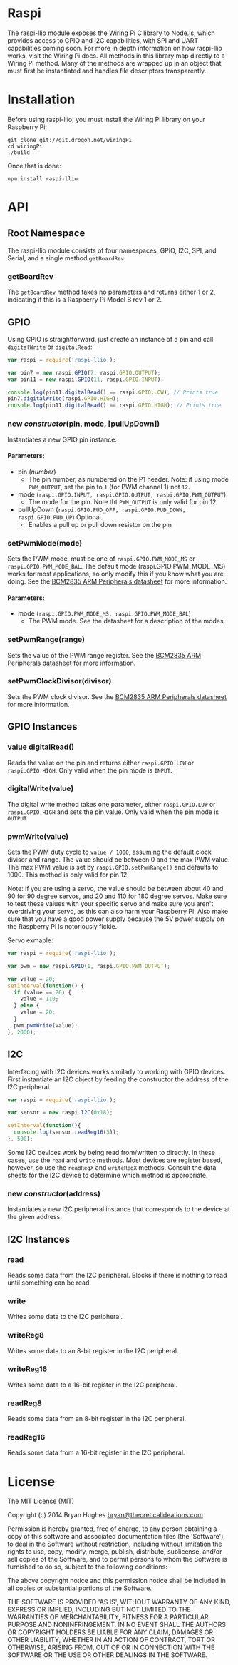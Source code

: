 Raspi
=====

The raspi-llio module exposes the [Wiring Pi](http://wiringpi.com/) C library to Node.js, which provides access to GPIO and
I2C capabilities, with SPI and UART capabilities coming soon. For more in depth information on how raspi-llio works, visit the Wiring Pi docs. All
methods in this library map directly to a Wiring Pi method. Many of the methods are wrapped up in an object that must
first be instantiated and handles file descriptors transparently.

# Installation

Before using raspi-llio, you must install the Wiring Pi library on your Raspberry Pi:

```
git clone git://git.drogon.net/wiringPi
cd wiringPi
./build
```

Once that is done:

```
npm install raspi-llio
```

# API

## Root Namespace

The raspi-llio module consists of four namespaces, GPIO, I2C, SPI, and Serial, and a single method ```getBoardRev```:

### getBoardRev

The ```getBoardRev``` method takes no parameters and returns either 1 or 2, indicating if this is a Raspberry Pi Model B
rev 1 or 2.

## GPIO

Using GPIO is straightforward, just create an instance of a pin and call ```digitalWrite``` or ```digitalRead```:

```javascript
var raspi = require('raspi-llio');

var pin7 = new raspi.GPIO(7, raspi.GPIO.OUTPUT);
var pin11 = new raspi.GPIO(11, raspi.GPIO.INPUT);

console.log(pin11.digitalRead() == raspi.GPIO.LOW); // Prints true
pin7.digitalWrite(raspi.GPIO.HIGH);
console.log(pin11.digitalRead() == raspi.GPIO.HIGH); // Prints true
```

### new _constructor_(pin, mode, [pullUpDown])

Instantiates a new GPIO pin instance.

#### Parameters:

- pin (_number_)
    - The pin number, as numbered on the P1 header. Note: if using mode ```PWM_OUTPUT```, set the pin to ```1``` (for PWM channel 1) not ```12```.
- mode (```raspi.GPIO.INPUT, raspi.GPIO.OUTPUT, raspi.GPIO.PWM_OUTPUT```)
    - The mode for the pin. Note tht ```PWM_OUTPUT``` is only valid for pin 12
- pullUpDown (```raspi.GPIO.PUD_OFF, raspi.GPIO.PUD_DOWN, raspi.GPIO.PUD_UP```) Optional.
    - Enables a pull up or pull down resistor on the pin

### setPwmMode(mode)

Sets the PWM mode, must be one of ```raspi.GPIO.PWM_MODE_MS``` or ```raspi.GPIO.PWM_MODE_BAL```. The default mode (raspi.GPIO.PWM_MODE_MS) works for most applications, so only modify this if you know what you are doing.
See the [BCM2835 ARM Peripherals datasheet](http://www.raspberrypi.org/wp-content/uploads/2012/02/BCM2835-ARM-Peripherals.pdf)
for more information.

#### Parameters:
- mode (```raspi.GPIO.PWM_MODE_MS, raspi.GPIO.PWM_MODE_BAL```)
    - The PWM mode. See the datasheet for a description of the modes.

### setPwmRange(range)

Sets the value of the PWM range register. See the [BCM2835 ARM Peripherals datasheet](http://www.raspberrypi.org/wp-content/uploads/2012/02/BCM2835-ARM-Peripherals.pdf)
for more information.

### setPwmClockDivisor(divisor)

Sets the PWM clock divisor. See the [BCM2835 ARM Peripherals datasheet](http://www.raspberrypi.org/wp-content/uploads/2012/02/BCM2835-ARM-Peripherals.pdf)
for more information.

## GPIO Instances

### value digitalRead()

Reads the value on the pin and returns either ```raspi.GPIO.LOW``` or ```raspi.GPIO.HIGH```. Only valid when the pin mode
is ```INPUT```.

### digitalWrite(value)

The digital write method takes one parameter, either ```raspi.GPIO.LOW``` or ```raspi.GPIO.HIGH``` and sets the pin value.
Only valid when the pin mode is ```OUTPUT```

### pwmWrite(value)

Sets the PWM duty cycle to ```value / 1000```, assuming the default clock divisor and range.  The value should be between
0 and the max PWM value. The max PWM value is set by ```raspi.GPIO.setPwmRange()``` and defaults to 1000. This method is
only valid for pin 12.

Note: if you are using a servo, the value should be between about 40 and 90 for 90 degree servos, and 20 and 110 for 180
degree servos. Make sure to test these values with your specific servo and make sure you aren't overdriving your servo,
as this can also harm your Raspberry Pi. Also make sure that you have a good power supply because the 5V power supply
on the Raspberry Pi is notoriously fickle.

Servo exmaple:

```javascript
var raspi = require('raspi-llio');

var pwm = new raspi.GPIO(1, raspi.GPIO.PWM_OUTPUT);

var value = 20;
setInterval(function() {
  if (value == 20) {
    value = 110;
  } else {
    value = 20;
  }
  pwm.pwmWrite(value);
}, 2000);
```

## I2C

Interfacing with I2C devices works similarly to working with GPIO devices. First instantiate an I2C object by feeding
the constructor the address of the I2C peripheral. 

```javascript
var raspi = require('raspi-llio');

var sensor = new raspi.I2C(0x18);

setInterval(function(){
  console.log(sensor.readReg16(5));
}, 500);
```

Some I2C devices work by being read from/written to directly. In these cases, use the ```read``` and ```write``` methods.
Most devices are register based, however, so use the ```readRegX``` and ```writeRegX``` methods. Consult the data sheets
for the I2C device to determine which method is appropriate.

### new _constructor_(address)

Instantiates a new I2C peripheral instance that corresponds to the device at the given address.

## I2C Instances

### read

Reads some data from the I2C peripheral. Blocks if there is nothing to read until something can be read.

### write

Writes some data to the I2C peripheral.

### writeReg8

Writes some data to an 8-bit register in the I2C peripheral.

### writeReg16

Writes some data to a 16-bit register in the I2C peripheral.

### readReg8

Reads some data from an 8-bit register in the I2C peripheral.

### readReg16

Reads some data from a 16-bit register in the I2C peripheral.

License
=======

The MIT License (MIT)

Copyright (c) 2014 Bryan Hughes <bryan@theoreticalideations.com>

Permission is hereby granted, free of charge, to any person
obtaining a copy of this software and associated documentation
files (the 'Software'), to deal in the Software without
restriction, including without limitation the rights to use,
copy, modify, merge, publish, distribute, sublicense, and/or sell
copies of the Software, and to permit persons to whom the
Software is furnished to do so, subject to the following
conditions:

The above copyright notice and this permission notice shall be
included in all copies or substantial portions of the Software.

THE SOFTWARE IS PROVIDED 'AS IS', WITHOUT WARRANTY OF ANY KIND,
EXPRESS OR IMPLIED, INCLUDING BUT NOT LIMITED TO THE WARRANTIES
OF MERCHANTABILITY, FITNESS FOR A PARTICULAR PURPOSE AND
NONINFRINGEMENT. IN NO EVENT SHALL THE AUTHORS OR COPYRIGHT
HOLDERS BE LIABLE FOR ANY CLAIM, DAMAGES OR OTHER LIABILITY,
WHETHER IN AN ACTION OF CONTRACT, TORT OR OTHERWISE, ARISING
FROM, OUT OF OR IN CONNECTION WITH THE SOFTWARE OR THE USE OR
OTHER DEALINGS IN THE SOFTWARE.
